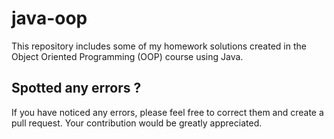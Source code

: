 # java-oop
This repository includes some of my homework solutions created in the Object Oriented Programming (OOP) course using Java.


## Spotted any errors ?
If you have noticed any errors, please feel free to correct them and create a pull request. Your contribution would be greatly appreciated.

